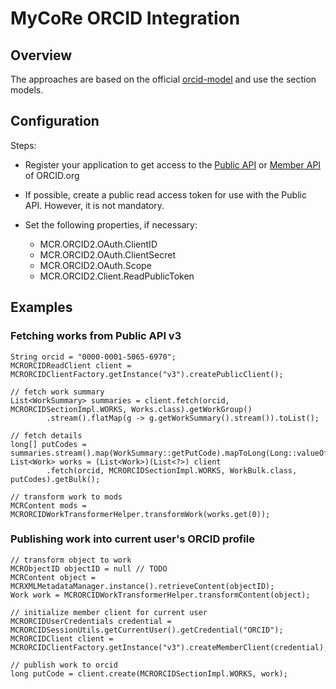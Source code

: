 # MyCoRe ORCID Integration

## Overview

The approaches are based on the official [orcid-model](https://github.com/ORCID/orcid-model) and use the section models.

## Configuration

Steps:

*   Register your application to get access to the [Public API](https://info.orcid.org/documentation/features/public-api/) or [Member API](https://info.orcid.org/documentation/features/member-api/) of ORCID.org

*   If possible, create a public read access token for use with the Public API. However, it is not mandatory.

*   Set the following properties, if necessary:
    *   MCR.ORCID2.OAuth.ClientID
    *   MCR.ORCID2.OAuth.ClientSecret
    *   MCR.ORCID2.OAuth.Scope
    *   MCR.ORCID2.Client.ReadPublicToken

## Examples

### Fetching works from Public API v3

    String orcid = "0000-0001-5065-6970";
    MCRORCIDReadClient client = MCRORCIDClientFactory.getInstance("v3").createPublicClient();

    // fetch work summary
    List<WorkSummary> summaries = client.fetch(orcid, MCRORCIDSectionImpl.WORKS, Works.class).getWorkGroup()
            .stream().flatMap(g -> g.getWorkSummary().stream()).toList();

    // fetch details
    long[] putCodes = summaries.stream().map(WorkSummary::getPutCode).mapToLong(Long::valueOf).toArray();
    List<Work> works = (List<Work>)(List<?>) client
            .fetch(orcid, MCRORCIDSectionImpl.WORKS, WorkBulk.class, putCodes).getBulk();

    // transform work to mods
    MCRContent mods = MCRORCIDWorkTransformerHelper.transformWork(works.get(0));

### Publishing work into current user's ORCID profile

    // transform object to work
    MCRObjectID objectID = null // TODO
    MCRContent object = MCRXMLMetadataManager.instance().retrieveContent(objectID);
    Work work = MCRORCIDWorkTransformerHelper.transformContent(object);

    // initialize member client for current user
    MCRORCIDUserCredentials credential = MCRORCIDSessionUtils.getCurrentUser().getCredential("ORCID");
    MCRORCIDClient client = MCRORCIDClientFactory.getInstance("v3").createMemberClient(credential);

    // publish work to orcid
    long putCode = client.create(MCRORCIDSectionImpl.WORKS, work);
